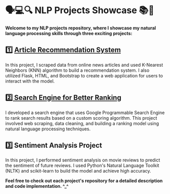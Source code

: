 # 🗣️💻🔍 NLP Projects Showcase 📚🚀
__Welcome to my NLP projects repository, where I showcase my natural language processing skills through three exciting projects:__

## 1️⃣ <a href="https://github.com/El-Srogey/NLPower/tree/main/RS"> Article Recommendation System </a>
In this project, I scraped data from online news articles and used K-Nearest Neighbors (KNN) algorithm to build a recommendation system. I also utilized Flask, HTML, and Bootstrap to create a web application for users to interact with the model.

## <a href='https://github.com/El-Srogey/NLPower/tree/main/Search%20Engine%20Project'>2️⃣ Search Engine for Better Ranking</a>
I developed a search engine that uses Google Programmable Search Engine to rank search results based on a custom scoring algorithm. This project involved web scraping, data cleaning, and building a ranking model using natural language processing techniques.

## 3️⃣ Sentiment Analysis Project
In this project, I performed sentiment analysis on movie reviews to predict the sentiment of future reviews. I used Python's Natural Language Toolkit (NLTK) and scikit-learn to build the model and achieve high accuracy.

__Feel free to check out each project's repository for a detailed description and code implementation. ^_^__
